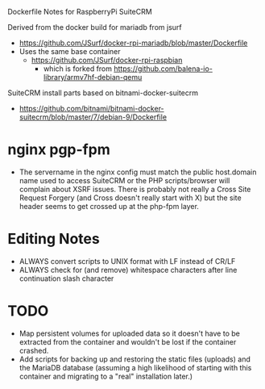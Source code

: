 Dockerfile Notes for RaspberryPi SuiteCRM

Derived from the docker build for mariadb from jsurf
* https://github.com/JSurf/docker-rpi-mariadb/blob/master/Dockerfile
* Uses the same base container
  * https://github.com/JSurf/docker-rpi-raspbian
    * which is forked from https://github.com/balena-io-library/armv7hf-debian-qemu

SuiteCRM install parts based on bitnami-docker-suitecrm
* https://github.com/bitnami/bitnami-docker-suitecrm/blob/master/7/debian-9/Dockerfile

# nginx pgp-fpm
* The servername in the nginx config must match the public host.domain name used
to access SuiteCRM or the PHP scripts/browser will complain about XSRF issues.
There is probably not really a Cross Site Request Forgery (and Cross doesn't really
start with X) but the site header seems to get crossed up at the php-fpm layer.

# Editing Notes
* ALWAYS convert scripts to UNIX format with LF instead of CR/LF
* ALWAYS check for (and remove) whitespace characters after line continuation slash character

# TODO
* Map persistent volumes for uploaded data so it doesn't have to be extracted from the container and wouldn't be lost if the container crashed.
* Add scripts for backing up and restoring the static files (uploads) and the MariaDB database (assuming a high likelihood of starting with this container and migrating to a "real" installation later.)
